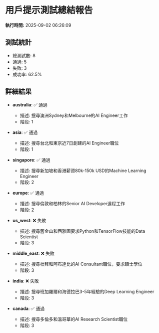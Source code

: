 # 用戶提示測試總結報告

**執行時間:** 2025-09-02 06:26:09

## 測試統計

- 總測試數: 8
- 通過: 5
- 失敗: 3
- 成功率: 62.5%

## 詳細結果

- **australia**: ✅ 通過
  - 描述: 搜尋澳洲Sydney和Melbourne的AI Engineer工作
  - 階段: 1

- **asia**: ✅ 通過
  - 描述: 搜尋台北和東京近7日創建的AI Engineer職位
  - 階段: 1

- **singapore**: ✅ 通過
  - 描述: 搜尋新加坡和香港薪資80k-150k USD的Machine Learning Engineer
  - 階段: 2

- **europe**: ✅ 通過
  - 描述: 搜尋倫敦和柏林的Senior AI Developer遠程工作
  - 階段: 2

- **us_west**: ❌ 失敗
  - 描述: 搜尋舊金山和西雅圖要求Python和TensorFlow技能的Data Scientist
  - 階段: 3

- **middle_east**: ❌ 失敗
  - 描述: 搜尋杜拜和阿布達比的AI Consultant職位，要求碩士學位
  - 階段: 3

- **india**: ❌ 失敗
  - 描述: 搜尋班加羅爾和海德拉巴3-5年經驗的Deep Learning Engineer
  - 階段: 3

- **canada**: ✅ 通過
  - 描述: 搜尋多倫多和溫哥華的AI Research Scientist職位
  - 階段: 3

